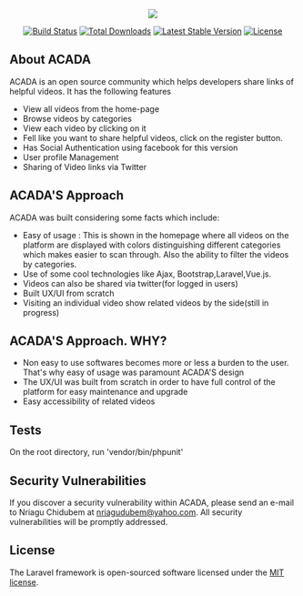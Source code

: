 <p align="center"><img src="https://laravel.com/assets/img/components/logo-laravel.svg"></p>

<p align="center">
<a href="https://travis-ci.org/laravel/framework"><img src="https://travis-ci.org/laravel/framework.svg" alt="Build Status"></a>
<a href="https://packagist.org/packages/laravel/framework"><img src="https://poser.pugx.org/laravel/framework/d/total.svg" alt="Total Downloads"></a>
<a href="https://packagist.org/packages/laravel/framework"><img src="https://poser.pugx.org/laravel/framework/v/stable.svg" alt="Latest Stable Version"></a>
<a href="https://packagist.org/packages/laravel/framework"><img src="https://poser.pugx.org/laravel/framework/license.svg" alt="License"></a>
</p>

## About ACADA

ACADA is an open source community which helps developers share   links of helpful videos. It has the following features

- View all videos from the home-page
- Browse videos by categories
- View each video by clicking on it
- Fell like you want to share helpful videos, click on the register button.
- Has  Social Authentication using facebook for this version
- User profile Management
- Sharing of Video links via Twitter



## ACADA'S Approach

ACADA was built considering some facts which include:

- Easy of usage : This is shown in the homepage where all videos on the platform are displayed with colors distinguishing different categories which makes easier to scan through. Also the ability to filter the videos by categories.
- Use of some cool technologies like Ajax, Bootstrap,Laravel,Vue.js.
- Videos can also be shared via twitter(for logged in users)
- Built UX/UI from scratch
- Visiting an  individual video show related videos by the side(still in progress)


## ACADA'S Approach. WHY?
- Non easy to use softwares becomes more or less a burden to the user. That's why easy of usage was paramount ACADA'S design
- The UX/UI was built from scratch in order to have full control of the platform for easy maintenance and upgrade
- Easy accessibility of related videos



## Tests

On the root directory, run  'vendor/bin/phpunit'

## Security Vulnerabilities

If you discover a security vulnerability within ACADA, please send an e-mail to Nriagu Chidubem at nriagudubem@yahoo.com. All security vulnerabilities will be promptly addressed.

## License

The Laravel framework is open-sourced software licensed under the [MIT license](http://opensource.org/licenses/MIT).
